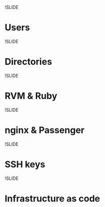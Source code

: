 !SLIDE
# Users

!SLIDE
# Directories

!SLIDE
# RVM <span>&</span> Ruby

!SLIDE
# nginx <span>&</span> Passenger

!SLIDE
# SSH keys

!SLIDE
# Infrastructure as code
